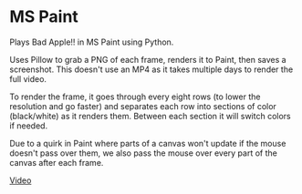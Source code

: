 # MS Paint

Plays Bad Apple!! in MS Paint using Python.

Uses Pillow to grab a PNG of each frame, renders it to Paint, then saves a screenshot. This doesn't use an MP4 as it takes multiple days to render the full video.

To render the frame, it goes through every eight rows (to lower the resolution and go faster) and separates each row into sections of color (black/white) as it renders them. Between each section it will switch colors if needed.

Due to a quirk in Paint where parts of a canvas won't update if the mouse doesn't pass over them, we also pass the mouse over every part of the canvas after each frame.

[Video](https://youtu.be/bIetCx7t4E8)